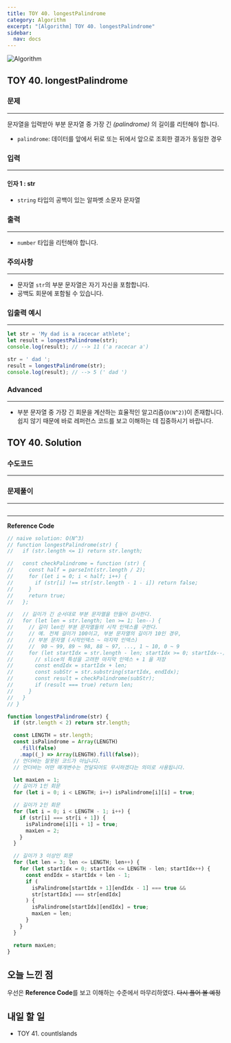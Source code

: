 ```yaml
---
title: TOY 40. longestPalindrome
category: Algorithm
excerpt: "[Algorithm] TOY 40. longestPalindrome"
sidebar:
  nav: docs
---
```


![Algorithm](https://user-images.githubusercontent.com/83164003/131701318-f0ff36c4-1fcc-4f21-b978-18a9d8ec3386.jpg)
## TOY 40. longestPalindrome
### 문제
---
문자열을 입력받아 부분 문자열 중 가장 긴 *(palindrome)* 의 길이를 리턴해야 합니다.

- `palindrome`: 데이터를 앞에서 뒤로 또는 뒤에서 앞으로 조회한 결과가 동일한 경우


### 입력
---
#### 인자 1 : str
- `string` 타입의 공백이 있는 알파벳 소문자 문자열

### 출력
---
- `number` 타입을 리턴해야 합니다.

### 주의사항
---
- 문자열 `str`의 부분 문자열은 자기 자신을 포함합니다.
- 공백도 회문에 포함될 수 있습니다.

### 입출력 예시
---
```javascript
let str = 'My dad is a racecar athlete';
let result = longestPalindrome(str);
console.log(result); // --> 11 ('a racecar a')

str = ' dad ';
result = longestPalindrome(str);
console.log(result); // --> 5 (' dad ')
```

### Advanced
---
- 부분 문자열 중 가장 긴 회문을 계산하는 효율적인 알고리즘(`O(N^2)`)이 존재합니다. 쉽지 않기 때문에 바로 레퍼런스 코드를 보고 이해하는 데 집중하시기 바랍니다.

## TOY 40. Solution
### 수도코드
---

### 문제풀이 
---

```javascript

```
--- 

**Reference Code**
```javascript
// naive solution: O(N^3)
// function longestPalindrome(str) {
//   if (str.length <= 1) return str.length;

//   const checkPalindrome = function (str) {
//     const half = parseInt(str.length / 2);
//     for (let i = 0; i < half; i++) {
//       if (str[i] !== str[str.length - 1 - i]) return false;
//     }
//     return true;
//   };

//   // 길이가 긴 순서대로 부분 문자열을 만들어 검사한다.
//   for (let len = str.length; len >= 1; len--) {
//     // 길이 len인 부분 문자열들의 시작 인덱스를 구한다.
//     // 예. 전체 길이가 100이고, 부분 문자열의 길이가 10인 경우,
//     // 부분 문자열 (시작인덱스 ~ 마지막 인덱스)
//     //  90 ~ 99, 89 ~ 98, 88 ~ 97, ..., 1 ~ 10, 0 ~ 9
//     for (let startIdx = str.length - len; startIdx >= 0; startIdx--) {
//       // slice의 특성을 고려한 마지막 인덱스 + 1 을 저장
//       const endIdx = startIdx + len;
//       const subStr = str.substring(startIdx, endIdx);
//       const result = checkPalindrome(subStr);
//       if (result === true) return len;
//     }
//   }
// }

function longestPalindrome(str) {
  if (str.length < 2) return str.length;

  const LENGTH = str.length;
  const isPalindrome = Array(LENGTH)
    .fill(false)
    .map((_) => Array(LENGTH).fill(false));
  // 언더바는 잘못된 코드가 아닙니다.
  // 언더바는 어떤 매개변수는 전달되어도 무시하겠다는 의미로 사용됩니다.

  let maxLen = 1;
  // 길이가 1인 회문
  for (let i = 0; i < LENGTH; i++) isPalindrome[i][i] = true;

  // 길이가 2인 회문
  for (let i = 0; i < LENGTH - 1; i++) {
    if (str[i] === str[i + 1]) {
      isPalindrome[i][i + 1] = true;
      maxLen = 2;
    }
  }

  // 길이가 3 이상인 회문
  for (let len = 3; len <= LENGTH; len++) {
    for (let startIdx = 0; startIdx <= LENGTH - len; startIdx++) {
      const endIdx = startIdx + len - 1;
      if (
        isPalindrome[startIdx + 1][endIdx - 1] === true &&
        str[startIdx] === str[endIdx]
      ) {
        isPalindrome[startIdx][endIdx] = true;
        maxLen = len;
      }
    }
  }

  return maxLen;
}
```

## 오늘 느낀 점

우선은 **Reference Code**를 보고 이해하는 수준에서 마무리하였다.  ~~다시 풀어 볼 예정~~

## 내일 할 일
- TOY 41. countIslands

